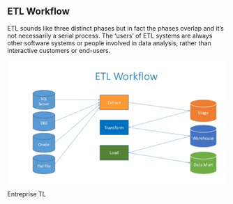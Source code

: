 ##  ETL Workflow

ETL sounds like three distinct phases but in fact the phases overlap and it’s not necessarily a serial process. The ‘users’ of ETL systems are always other software systems or people involved in data analysis, rather than interactive customers or end-users.

![](resources/images/data/KrisangelChap2-ETL.png) <!-- .element width="50%" -->

<p>
<span>
Entreprise TL
</span><!-- .element: class="caption" -->
</p><!-- .element: class="caption-wrapper" -->
